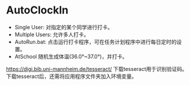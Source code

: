 # AutoClockIn

* Single User:
  对指定的某个同学进行打卡。
* Multiple Users:
  允许多人打卡。
* AutoRun.bat:
  点击运行打卡程序，可在任务计划程序中进行每日定时的设置。
* AtSchool
  随机生成体温(36.0°~37.0°)，并打卡。

https://digi.bib.uni-mannheim.de/tesseract/ 下载tesseract用于识别验证码。下载tesseract后，还需将应用程序文件夹加入环境变量。
